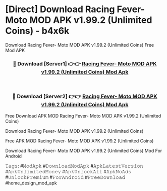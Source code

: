 # [Direct] Download Racing Fever- Moto MOD APK v1.99.2 (Unlimited Coins) - b4x6k
Download Racing Fever- Moto MOD APK v1.99.2 (Unlimited Coins) Free Mod APK

<div align="center">
<h3>🔴 Download [Server1] 👉👉 <a href="https://apk-comot.site?title=Racing_Fever-_Moto_MOD_APK_v1.99.2_(Unlimited_Coins)">Racing Fever- Moto MOD APK v1.99.2 (Unlimited Coins) Mod Apk</a></h3><br>

<h3>🔴 Download [Server2] 👉👉 <a href="https://apk-comot.site?title=Racing_Fever-_Moto_MOD_APK_v1.99.2_(Unlimited_Coins)">Racing Fever- Moto MOD APK v1.99.2 (Unlimited Coins) Mod Apk</a></h3>
</div>


Free Download APK MOD Racing Fever- Moto MOD APK v1.99.2 (Unlimited Coins)

Download Racing Fever- Moto MOD APK v1.99.2 (Unlimited Coins) 

Free APK MOD Racing Fever- Moto MOD APK v1.99.2 (Unlimited Coins) 

Download Racing Fever- Moto MOD APK v1.99.2 (Unlimited Coins) Mod For Android

𝚃𝚊𝚐𝚜: #𝙼𝚘𝚍𝙰𝚙𝚔 #𝙳𝚘𝚠𝚗𝚕𝚘𝚊𝚍𝙼𝚘𝚍𝙰𝚙𝚔 #𝙰𝚙𝚔𝙻𝚊𝚝𝚎𝚜𝚝𝚅𝚎𝚛𝚜𝚒𝚘𝚗 #𝙰𝚙𝚔𝚄𝚗𝚕𝚒𝚖𝚒𝚝𝚎𝚍𝙼𝚘𝚗𝚎𝚢 #𝙰𝚙𝚔𝚄𝚗𝚕𝚘𝚌𝚔𝙰𝚕𝚕 #𝙰𝚙𝚔𝙽𝚘𝙰𝚍𝚜 #𝚄𝚗𝚕𝚘𝚌𝚔𝙿𝚛𝚎𝚖𝚒𝚞𝚖 #𝙵𝚘𝚛𝙰𝚗𝚍𝚛𝚘𝚒𝚍 #𝙵𝚛𝚎𝚎𝙳𝚘𝚠𝚗𝚕𝚘𝚊𝚍 #home_design_mod_apk